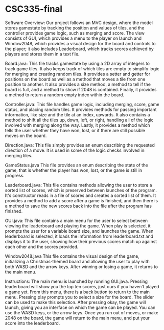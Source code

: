 # CSC335-final
Software Overview:
  Our project follows an MVC design, where the model stores gamestate by tracking the position and values of tiles, and the
  controller provides game logic, such as merging and score. The view consists of GUI, which provides a menu to the player
  on launch and Window2048, which provides a visual design for the board and controls to the player; it also includes
  Leaderboard, which tracks scores achieved by players and stores them in a text file.

  Board.java:
    This file tracks gamestate by using a 2D array of integers to track game tiles. It also keeps track of which tiles are
    empty to simplify logic for merging and creating random tiles. It provides a setter and getter for positions on the board
    as well as a method that moves a tile from one position to another. It also provides a size method, a method to tell if
    the board is full, and a method to show if 2048 is contained. Finally, it provides a method to return a random empty
    index within the board.

  Controller.java:
    This file handles game logic, including merging, score, game status, and placing random tiles. It provides methods for
    passing important information, like size and the tile at an index, upwards. It also contains a method to shift all the tiles
    up, down, left, or right, handling all of the logic involved with merging along the way. Lastly, it provides a method which
    tells the user whether they have won, lost, or if there are still possible moves on the board.

  Direction.java:
    This file simply provides an enum describing the requested direction of a move. It is used in some of the logic checks
    involved in merging tiles.

  GameStatus.java
    This file provides an enum describing the state of the game, that is whether the player has won, lost, or the game is still
    in progress.

  Leaderboard.java:
    This file contains methods allowing the user to store a sorted list of scores, which is preserved between launches of the
    program. It's constructor reads in a file of scores and creates a sorted list of them. It provides a method to add a score
    after a game is finished, and then there is a method to save the new scores back into the file after the program has finished.

  GUI.java:
    This file contains a main menu for the user to select between viewing the leaderboard and playing the game. When play is
    selected, it prompts the user for a variable board size, and launches the game. When leaderboard is selected, it loads
    the information from leaderboard.txt and displays it to the user, showing how their previous scores match up against each
    other and the scores provided.
    
  Window2048.java
    This file contains the visual design of the game, initializing a Christmas-themed board and allowing the user to play with
    both WASD and the arrow keys. After winning or losing a game, it returns to the main menu.

Instructions:
  The main menu is launched by running GUI.java. Pressing leaderboard will show you the top ten scores, just ours if you haven't
  played a game yet. From this menu, there is a back button to return to the main menu. Pressing play prompts you to select a size
  for the board. The slider can be used to make this selection. After pressing okay, the game will launch, giving you an
  interface on which the game can be played. You can use the WASD keys, or the arrow keys. Once you run out of moves, or make
  2048 on the board, the game will return to the main menu, and put your score into the leaderboard.
